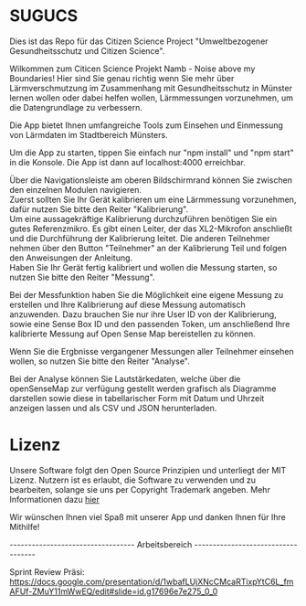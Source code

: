 # SUGUCS
Dies ist das Repo für das Citizen Science Project "Umweltbezogener Gesundheitsschutz und Citizen Science".

Wilkommen zum Citicen Science Projekt Namb - Noise above my Boundaries!
Hier sind Sie genau richtig wenn Sie mehr über Lärmverschmutzung im Zusammenhang mit Gesundheitsschutz in Münster lernen wollen oder dabei helfen wollen, Lärmmessungen vorzunehmen, um die Datengrundlage zu verbessern.

Die App bietet Ihnen umfangreiche Tools zum Einsehen und Einmessung von Lärmdaten im Stadtbereich Münsters.

Um die App zu starten, tippen Sie einfach nur "npm install" und "npm start" in die Konsole. Die App ist dann auf localhost:4000 erreichbar.

Über die Navigationsleiste am oberen Bildschirmrand können Sie zwischen den einzelnen Modulen navigieren.   
Zuerst sollten Sie Ihr Gerät kalibrieren um eine Lärmmessung vorzunehmen, dafür nutzen Sie bitte den Reiter "Kalibrierung".  
Um eine aussagekräftige Kalibrierung durchzuführen benötigen Sie ein gutes Referenzmikro. Es gibt einen Leiter, der das XL2-Mikrofon anschließt und die Durchführung der Kalibrierung leitet. Die anderen Teilnehmer nehmen über den Button "Teilnehmer" an der Kalibrierung Teil und folgen den Anweisungen der Anleitung.    
Haben Sie Ihr Gerät fertig kalibriert und wollen die Messung starten, so nutzen Sie bitte den Reiter "Messung".

Bei der Messfunktion haben Sie die Möglichkeit eine eigene Messung zu erstellen und Ihre Kalibrierung auf diese Messung automatisch anzuwenden.
Dazu brauchen Sie nur ihre User ID von der Kalibrierung, sowie eine Sense Box ID und den passenden Token, um anschließend Ihre kalibrierte Messung auf Open Sense Map bereistellen zu können.

Wenn Sie die Ergbnisse vergangener Messungen aller Teilnehmer einsehen wollen, so nutzen Sie bitte den Reiter "Analyse".  

Bei der Analyse können Sie Lautstärkedaten, welche über die openSenseMap zur verfügung gestellt werden grafisch als Diagramme darstellen sowie diese in tabellarischer Form mit Datum und Uhrzeit anzeigen lassen und als CSV und JSON herunterladen.

# Lizenz

Unsere Software folgt den Open Source Prinzipien und unterliegt der MIT Lizenz. Nutzern ist es erlaubt, die Software zu verwenden und zu bearbeiten, solange sie uns per Copyright Trademark angeben. Mehr Informationen dazu [hier](https://opensource.org/licenses/MIT)

Wir wünschen Ihnen viel Spaß mit unserer App und danken Ihnen für Ihre Mithilfe!

---------------------------------- Arbeitsbereich -----------------------------------

Sprint Review Präsi:    
https://docs.google.com/presentation/d/1wbafLUjXNcCMcaRTixpYtC6L_fmAFUf-ZMuY11mWwEQ/edit#slide=id.g17696e7e275_0_0
